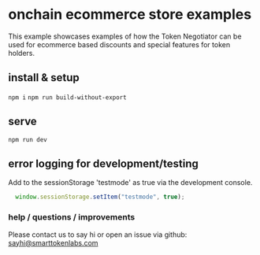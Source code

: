 # onchain ecommerce store examples

This example showcases examples of how the Token Negotiator can be used for ecommerce based discounts and special features for token holders.

## install & setup

`npm i`
`npm run build-without-export`

## serve 

`npm run dev`

## error logging for development/testing

Add to the sessionStorage 'testmode' as true via the development console. 

````javascript
  window.sessionStorage.setItem("testmode", true);
````

### help / questions / improvements

Please contact us to say hi or open an issue via github:
<sayhi@smarttokenlabs.com>



